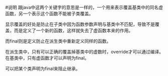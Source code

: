 #说明
跟java中这两个关键字的意思是一样的，一个用来表示覆盖基类中的同名虚函数，另一个表示这个函数不能被子类覆盖。

显示覆盖的好处是防止在子类中因为函数参数声明与基类中不匹配，导致不是覆盖，而是定义了一个新的函数，这样就失去了虚函数本来的作用。

而final则是定义防止在派生类中重新定义同样的函数。

在派生类中，只有可以正确的覆盖掉基类中的虚数时，override才可以通过编译。
在基类中，只有虚函数才可以声明为final。


可以把某个类声明为final来阻止继承。

